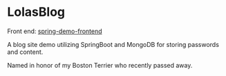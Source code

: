 # LolasBlog
Front end: [spring-demo-frontend](https://www.github.com/npavlicek/spring-demo-frontend)

A blog site demo utilizing SpringBoot and MongoDB for storing passwords and content.

Named in honor of my Boston Terrier who recently passed away. 
